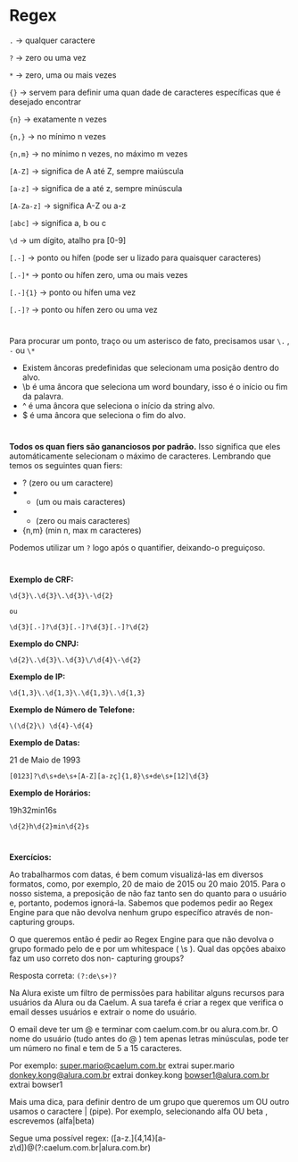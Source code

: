 # Regex

`.` -> qualquer caractere

`?` -> zero ou uma vez

`*` -> zero, uma ou mais vezes

`{}` -> servem para definir uma quan dade de caracteres específicas que é desejado
encontrar

`{n}` -> exatamente n vezes

`{n,}` -> no mínimo n vezes

`{n,m}` -> no mínimo n vezes, no máximo m vezes

`[A-Z]` -> significa de A até Z, sempre maiúscula

`[a-z]` -> significa de a até z, sempre minúscula

`[A-Za-z]` -> significa A-Z ou a-z

`[abc]` -> significa a, b ou c

`\d` -> um dígito, atalho pra [0-9]

`[.-]` -> ponto ou hífen (pode ser u lizado para quaisquer caracteres) 

`[.-]*` -> ponto ou hífen zero, uma ou mais vezes

`[.-]{1}` -> ponto ou hífen uma vez

`[.-]?` -> ponto ou hífen zero ou uma vez

#

Para procurar um ponto, traço ou um asterisco de fato, precisamos usar `\.` , `-` ou `\*`
 
* Existem âncoras predefinidas que selecionam uma posição dentro do alvo.
* \b é uma âncora que seleciona um word boundary, isso é o início ou fim da
palavra.
* ^ é uma âncora que seleciona o início da string alvo.
* $ é uma âncora que seleciona o fim do alvo.

#

**Todos os quan fiers são gananciosos por padrão.** Isso significa que eles automáticamente selecionam o máximo de caracteres. Lembrando que temos os seguintes quan fiers:
* ? (zero ou um caractere)
* + (um ou mais caracteres)
* * (zero ou mais caracteres)
* {n,m} (min n, max m caracteres)

Podemos utilizar um `?` logo após o quantifier, deixando-o preguiçoso.

#

**Exemplo de CRF:**

```
\d{3}\.\d{3}\.\d{3}\-\d{2}

ou

\d{3}[.-]?\d{3}[.-]?\d{3}[.-]?\d{2}
```

**Exemplo do CNPJ:**
```
\d{2}\.\d{3}\.\d{3}\/\d{4}\-\d{2}
```

**Exemplo de IP:**
```
\d{1,3}\.\d{1,3}\.\d{1,3}\.\d{1,3}
```

**Exemplo de Número de Telefone:**
```
\(\d{2}\) \d{4}-\d{4}
```

**Exemplo de Datas:**

21 de Maio de 1993

```
[0123]?\d\s+de\s+[A-Z][a-zç]{1,8}\s+de\s+[12]\d{3}
```

**Exemplo de Horários:**

19h32min16s

```
\d{2}h\d{2}min\d{2}s
```

#

**Exercícios:**

Ao trabalharmos com datas, é bem comum visualizá-las em diversos formatos, como, por exemplo, 20 de maio de 2015 ou 20 maio 2015. Para o nosso sistema, a preposição de não faz tanto sen do quanto para o usuário e, portanto, podemos ignorá-la. Sabemos que podemos pedir ao Regex Engine para que não devolva nenhum grupo específico através de non-capturing groups.

O que queremos então é pedir ao Regex Engine para que não devolva o grupo formado pelo de e por um whitespace ( \s ). Qual das opções abaixo faz um uso correto dos non-
capturing groups?

Resposta correta: `(?:de\s+)?`

Na Alura existe um filtro de permissões para habilitar alguns recursos para usuários da Alura ou da Caelum. A sua tarefa é criar a regex que verifica o email desses usuários e extrair o nome do usuário.

O email deve ter um @ e terminar com caelum.com.br ou alura.com.br. O nome do usuário (tudo antes do @ ) tem apenas letras minúsculas, pode ter um número no final e tem de 5 a 15 caracteres.

Por exemplo:
super.mario@caelum.com.br extrai super.mario
donkey.kong@alura.com.br extrai donkey.kong
bowser1@alura.com.br extrai bowser1

Mais uma dica, para definir dentro de um grupo que queremos um OU outro usamos o
caractere | (pipe). Por exemplo, selecionando alfa OU beta , escrevemos
(alfa|beta)

Segue uma possível regex:
([a-z.]{4,14}[a-z\d])@(?:caelum.com.br|alura.com.br)

